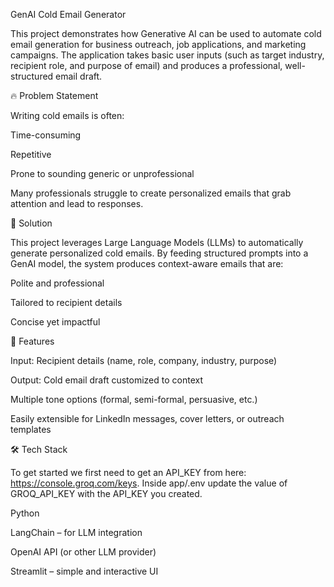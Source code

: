 GenAI Cold Email Generator

This project demonstrates how Generative AI can be used to automate cold email generation for business outreach, job applications, and marketing campaigns. The application takes basic user inputs (such as target industry, recipient role, and purpose of email) and produces a professional, well-structured email draft.

🔥 Problem Statement

Writing cold emails is often:

Time-consuming

Repetitive

Prone to sounding generic or unprofessional

Many professionals struggle to create personalized emails that grab attention and lead to responses.

🚀 Solution

This project leverages Large Language Models (LLMs) to automatically generate personalized cold emails. By feeding structured prompts into a GenAI model, the system produces context-aware emails that are:

Polite and professional

Tailored to recipient details

Concise yet impactful

🎯 Features

Input: Recipient details (name, role, company, industry, purpose)

Output: Cold email draft customized to context

Multiple tone options (formal, semi-formal, persuasive, etc.)

Easily extensible for LinkedIn messages, cover letters, or outreach templates

🛠️ Tech Stack

To get started we first need to get an API_KEY from here: https://console.groq.com/keys. Inside app/.env update the value of GROQ_API_KEY with the API_KEY you created.

Python

LangChain – for LLM integration

OpenAI API (or other LLM provider)

Streamlit – simple and interactive UI
